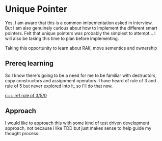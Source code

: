 # Unique Pointer 

Yes, I am aware that this is a common imlpementation asked in interview. But I
am also genuinely curious about how to implement the different smart pointers.
Felt that unique pointers was probably the simplest to attempt... I will also be
taking this time to plan before implementing. 

Taking this opportunity to learn about RAII, move sementics and ownership

## Prereq learning

So I know there's going to be a need for me to be familiar with destructors,
copy constructors and assignment operators. I have heard of rule of 3 and rule
of 5 but never explored into it, so i'll do that now.

[c++ ref rule of 3/5/0](https://en.cppreference.com/w/cpp/language/rule_of_three.html)

## Approach

I would like to approach this with some kind of test driven development
approach, not because i like TDD but just makes sense to help guide my thought
process.
